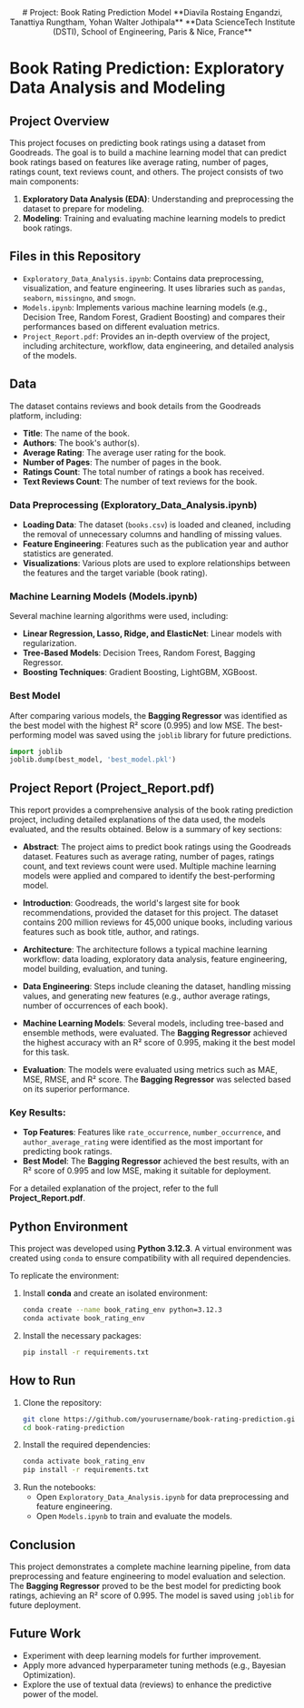 <div align="center">
# Project: Book Rating Prediction Model  
**Diavila Rostaing Engandzi, Tanattiya Rungtham, Yohan Walter Jothipala**  
**Data ScienceTech Institute (DSTI), School of Engineering, Paris & Nice, France**

</div>


                                                                   
# Book Rating Prediction: Exploratory Data Analysis and Modeling
## Project Overview

This project focuses on predicting book ratings using a dataset from Goodreads. The goal is to build a machine learning model that can predict book ratings based on features like average rating, number of pages, ratings count, text reviews count, and others. The project consists of two main components:

1. **Exploratory Data Analysis (EDA)**: Understanding and preprocessing the dataset to prepare for modeling.
2. **Modeling**: Training and evaluating machine learning models to predict book ratings.

## Files in this Repository

- `Exploratory_Data_Analysis.ipynb`: Contains data preprocessing, visualization, and feature engineering. It uses libraries such as `pandas`, `seaborn`, `missingno`, and `smogn`.
- `Models.ipynb`: Implements various machine learning models (e.g., Decision Tree, Random Forest, Gradient Boosting) and compares their performances based on different evaluation metrics.
- `Project_Report.pdf`: Provides an in-depth overview of the project, including architecture, workflow, data engineering, and detailed analysis of the models.

## Data

The dataset contains reviews and book details from the Goodreads platform, including:

- **Title**: The name of the book.
- **Authors**: The book's author(s).
- **Average Rating**: The average user rating for the book.
- **Number of Pages**: The number of pages in the book.
- **Ratings Count**: The total number of ratings a book has received.
- **Text Reviews Count**: The number of text reviews for the book.

### Data Preprocessing (Exploratory_Data_Analysis.ipynb)

- **Loading Data**: The dataset (`books.csv`) is loaded and cleaned, including the removal of unnecessary columns and handling of missing values.
- **Feature Engineering**: Features such as the publication year and author statistics are generated.
- **Visualizations**: Various plots are used to explore relationships between the features and the target variable (book rating).

### Machine Learning Models (Models.ipynb)

Several machine learning algorithms were used, including:

- **Linear Regression, Lasso, Ridge, and ElasticNet**: Linear models with regularization.
- **Tree-Based Models**: Decision Trees, Random Forest, Bagging Regressor.
- **Boosting Techniques**: Gradient Boosting, LightGBM, XGBoost.

### Best Model

After comparing various models, the **Bagging Regressor** was identified as the best model with the highest R² score (0.995) and low MSE. The best-performing model was saved using the `joblib` library for future predictions.

```python
import joblib
joblib.dump(best_model, 'best_model.pkl')
```

## Project Report (Project_Report.pdf)

This report provides a comprehensive analysis of the book rating prediction project, including detailed explanations of the data used, the models evaluated, and the results obtained. Below is a summary of key sections:

- **Abstract**: The project aims to predict book ratings using the Goodreads dataset. Features such as average rating, number of pages, ratings count, and text reviews count were used. Multiple machine learning models were applied and compared to identify the best-performing model.
  
- **Introduction**: Goodreads, the world's largest site for book recommendations, provided the dataset for this project. The dataset contains 200 million reviews for 45,000 unique books, including various features such as book title, author, and ratings.

- **Architecture**: The architecture follows a typical machine learning workflow: data loading, exploratory data analysis, feature engineering, model building, evaluation, and tuning.

- **Data Engineering**: Steps include cleaning the dataset, handling missing values, and generating new features (e.g., author average ratings, number of occurrences of each book). 

- **Machine Learning Models**: Several models, including tree-based and ensemble methods, were evaluated. The **Bagging Regressor** achieved the highest accuracy with an R² score of 0.995, making it the best model for this task.

- **Evaluation**: The models were evaluated using metrics such as MAE, MSE, RMSE, and R² score. The **Bagging Regressor** was selected based on its superior performance.

### Key Results:

- **Top Features**: Features like `rate_occurrence`, `number_occurrence`, and `author_average_rating` were identified as the most important for predicting book ratings.
- **Best Model**: The **Bagging Regressor** achieved the best results, with an R² score of 0.995 and low MSE, making it suitable for deployment.

For a detailed explanation of the project, refer to the full **Project_Report.pdf**.

## Python Environment

This project was developed using **Python 3.12.3**. A virtual environment was created using `conda` to ensure compatibility with all required dependencies. 

To replicate the environment:

1. Install **conda** and create an isolated environment:
   ```bash
   conda create --name book_rating_env python=3.12.3
   conda activate book_rating_env
   ```
2. Install the necessary packages:
   ```bash
   pip install -r requirements.txt
   ```

## How to Run

1. Clone the repository:
   ```bash
   git clone https://github.com/yourusername/book-rating-prediction.git
   cd book-rating-prediction
   ```
2. Install the required dependencies:
   ```bash
   conda activate book_rating_env
   pip install -r requirements.txt
   ```
3. Run the notebooks:
   - Open `Exploratory_Data_Analysis.ipynb` for data preprocessing and feature engineering.
   - Open `Models.ipynb` to train and evaluate the models.

## Conclusion

This project demonstrates a complete machine learning pipeline, from data preprocessing and feature engineering to model evaluation and selection. The **Bagging Regressor** proved to be the best model for predicting book ratings, achieving an R² score of 0.995. The model is saved using `joblib` for future deployment.

## Future Work

- Experiment with deep learning models for further improvement.
- Apply more advanced hyperparameter tuning methods (e.g., Bayesian Optimization).
- Explore the use of textual data (reviews) to enhance the predictive power of the model.
